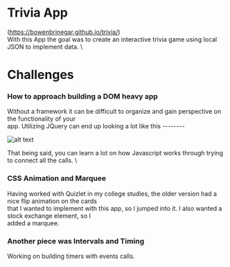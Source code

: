 # Trivia App

(https://bowenbrinegar.github.io/trivia/) \
With this App the goal was to create an interactive trivia game using local JSON to implement data. \

# Challenges

### How to approach building a DOM heavy app
Without a framework it can be difficult to organize and gain perspective on the functionality of your \
app. Utilizing JQuery can end up looking a lot like this --------

![alt text](https://i.ytimg.com/vi/GVDGuCjog_0/maxresdefault.jpg)


That being said, you can learn a lot on how Javascript works through trying to connect all the calls. \

### CSS Animation and Marquee
Having worked with Quizlet in my college studies, the older version had a nice flip animation on the cards \
that I wanted to implement with this app, so I jumped into it. I also wanted a stock exchange element, so I \
added a marquee.

### Another piece was Intervals and Timing
Working on building timers with events calls.
